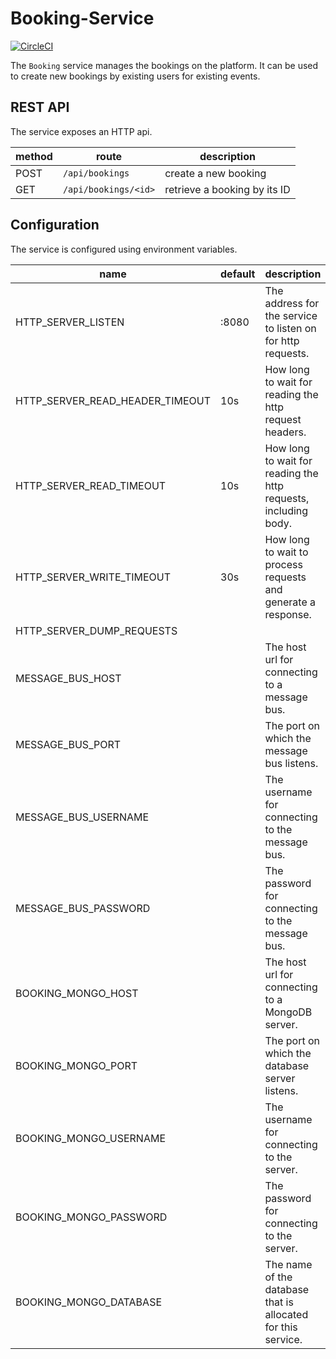 # Booking-Service

[![CircleCI](https://dl.circleci.com/status-badge/img/circleci/RGExmu1KKSYDZZz3vWH7qN/RwUMAPoUWDv5gGRRfFrmpe/tree/main.svg?style=svg&circle-token=f31e3710e89672aa847d407fb73beebf9395ff5e)](https://dl.circleci.com/status-badge/redirect/circleci/RGExmu1KKSYDZZz3vWH7qN/RwUMAPoUWDv5gGRRfFrmpe/tree/main)

The `Booking` service manages the bookings on the platform.
It can be used to create new bookings by existing users for existing events.


## REST API
The service exposes an HTTP api.

| method | route                | description                  |
|--------|----------------------|------------------------------|
|  POST  | `/api/bookings`      | create a new booking         |
|  GET   | `/api/bookings/<id>` | retrieve a booking by its ID |


## Configuration
The service is configured using environment variables.

| name                            | default  | description                                                     |
|---------------------------------|----------|-----------------------------------------------------------------|
| HTTP_SERVER_LISTEN              | :8080    | The address for the service to listen on for http requests.     |
| HTTP_SERVER_READ_HEADER_TIMEOUT | 10s      | How long to wait for reading the http request headers.          |
| HTTP_SERVER_READ_TIMEOUT        | 10s      | How long to wait for reading the http requests, including body. |
| HTTP_SERVER_WRITE_TIMEOUT       | 30s      | How long to wait to process requests and generate a response.   |
| HTTP_SERVER_DUMP_REQUESTS       |          |                                                                 |
| MESSAGE_BUS_HOST                |          | The host url for connecting to a message bus.                   |
| MESSAGE_BUS_PORT                |          | The port on which the message bus listens.                      |
| MESSAGE_BUS_USERNAME            |          | The username for connecting to the message bus.                 |
| MESSAGE_BUS_PASSWORD            |          | The password for connecting to the message bus.                 |
| BOOKING_MONGO_HOST              |          | The host url for connecting to a MongoDB server.                |
| BOOKING_MONGO_PORT              |          | The port on which the database server listens.                  |
| BOOKING_MONGO_USERNAME          |          | The username for connecting to the server.                      |
| BOOKING_MONGO_PASSWORD          |          | The password for connecting to the server.                      |
| BOOKING_MONGO_DATABASE          |          | The name of the database that is allocated for this service.    |
